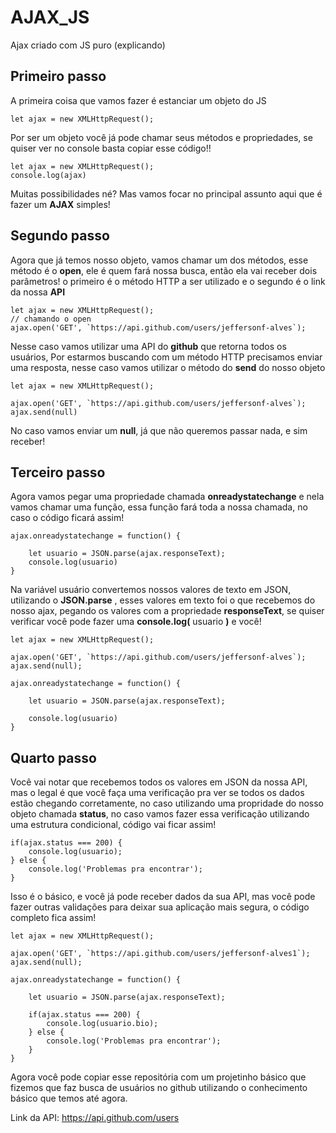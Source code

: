 # AJAX_JS
Ajax criado com JS puro (explicando)

## Primeiro passo

A primeira coisa que vamos fazer é estanciar um objeto do JS

```
let ajax = new XMLHttpRequest();

```
Por ser um objeto você já pode chamar seus métodos e propriedades, se quiser ver no console basta
copiar esse código!!
```
let ajax = new XMLHttpRequest();
console.log(ajax)
```
Muitas possibilidades né?
Mas vamos focar no principal assunto aqui que é fazer um **AJAX** simples!

## Segundo passo

Agora que já temos nosso objeto, vamos chamar um dos métodos, esse método é o **open**, ele é quem fará nossa busca, então ela vai receber dois parâmetros! o primeiro é o método HTTP a ser utilizado e o segundo é o link da nossa **API**
```
let ajax = new XMLHttpRequest();
// chamando o open
ajax.open('GET', `https://api.github.com/users/jeffersonf-alves`);
```
Nesse caso vamos utilizar uma API do **github** que retorna todos os usuários, Por estarmos buscando com um método HTTP precisamos enviar uma resposta, nesse caso vamos utilizar o método do **send** do nosso objeto

```
let ajax = new XMLHttpRequest();

ajax.open('GET', `https://api.github.com/users/jeffersonf-alves`);
ajax.send(null)
```
No caso vamos enviar um **null**, já que não queremos passar nada, e sim receber!

## Terceiro passo
Agora vamos pegar uma propriedade chamada **onreadystatechange** e nela vamos chamar uma função, essa função fará toda a nossa chamada, no caso o código ficará assim!
```
ajax.onreadystatechange = function() {

    let usuario = JSON.parse(ajax.responseText);
    console.log(usuario)
}

```
 Na variável usuário convertemos nossos valores de texto em JSON, utilizando o **JSON.parse** , esses valores em texto foi o que recebemos do nosso ajax, pegando os valores com a propriedade **responseText**, se quiser verificar você pode fazer uma **console.log(** usuario **)** e você!

```
let ajax = new XMLHttpRequest();

ajax.open('GET', `https://api.github.com/users/jeffersonf-alves`);
ajax.send(null);

ajax.onreadystatechange = function() {

    let usuario = JSON.parse(ajax.responseText);

    console.log(usuario)
}

```
## Quarto passo
Você vai notar que recebemos todos os valores em JSON da nossa API, mas o legal é que você faça uma verificação pra ver se todos os dados estão chegando corretamente, no caso utilizando uma propridade do nosso objeto chamada **status**, no caso vamos fazer essa verificação utilizando uma estrutura condicional, código vai ficar assim!

```
if(ajax.status === 200) {
    console.log(usuario);
} else {
    console.log('Problemas pra encontrar');
}
```
Isso é o básico, e você já pode receber dados da sua API, mas você pode fazer outras validações para deixar sua aplicação mais segura,
o código completo fica assim!
```
let ajax = new XMLHttpRequest();

ajax.open('GET', `https://api.github.com/users/jeffersonf-alves1`);
ajax.send(null);

ajax.onreadystatechange = function() {

    let usuario = JSON.parse(ajax.responseText);

    if(ajax.status === 200) {
        console.log(usuario.bio);
    } else {
        console.log('Problemas pra encontrar');
    }
}

```

Agora você pode copiar esse repositória com um projetinho básico que fizemos que faz busca de usuários no github utilizando o conhecimento básico que temos até agora.


Link da API: https://api.github.com/users

